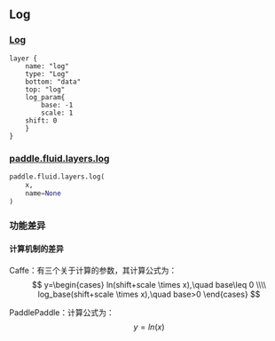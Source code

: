 ## Log


### [Log](http://caffe.berkeleyvision.org/tutorial/layers/log.html)
```
layer {
    name: "log"
    type: "Log"
    bottom: "data"
    top: "log"
    log_param{
        base: -1
        scale: 1
	shift: 0
    }
}
```


### [paddle.fluid.layers.log](http://paddlepaddle.org/documentation/docs/zh/1.3/api_cn/layers_cn.html#permalink-93-log)
```python
paddle.fluid.layers.log(
    x,
    name=None
)
```  

### 功能差异
#### 计算机制的差异

Caffe：有三个关于计算的参数，其计算公式为：  
$$
y=\begin{cases}
ln(shift+scale \times x),\quad base\leq 0 \\\\
log_base(shift+scale \times x),\quad base>0
\end{cases}
$$              
             
PaddlePaddle：计算公式为：$$y=ln(x)$$
